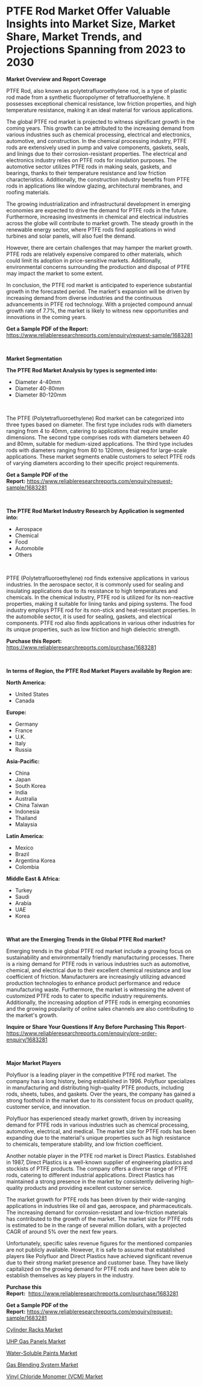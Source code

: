 <p><h1>PTFE Rod Market Offer Valuable Insights into Market Size, Market Share, Market Trends, and Projections Spanning from 2023 to 2030</h1></p><p><strong>Market Overview and Report Coverage</strong></p>
<p><p>PTFE Rod, also known as polytetrafluoroethylene rod, is a type of plastic rod made from a synthetic fluoropolymer of tetrafluoroethylene. It possesses exceptional chemical resistance, low friction properties, and high temperature resistance, making it an ideal material for various applications.</p><p>The global PTFE rod market is projected to witness significant growth in the coming years. This growth can be attributed to the increasing demand from various industries such as chemical processing, electrical and electronics, automotive, and construction. In the chemical processing industry, PTFE rods are extensively used in pump and valve components, gaskets, seals, and linings due to their corrosion-resistant properties. The electrical and electronics industry relies on PTFE rods for insulation purposes. The automotive sector utilizes PTFE rods in making seals, gaskets, and bearings, thanks to their temperature resistance and low friction characteristics. Additionally, the construction industry benefits from PTFE rods in applications like window glazing, architectural membranes, and roofing materials.</p><p>The growing industrialization and infrastructural development in emerging economies are expected to drive the demand for PTFE rods in the future. Furthermore, increasing investments in chemical and electrical industries across the globe will contribute to market growth. The steady growth in the renewable energy sector, where PTFE rods find applications in wind turbines and solar panels, will also fuel the demand.</p><p>However, there are certain challenges that may hamper the market growth. PTFE rods are relatively expensive compared to other materials, which could limit its adoption in price-sensitive markets. Additionally, environmental concerns surrounding the production and disposal of PTFE may impact the market to some extent.</p><p>In conclusion, the PTFE rod market is anticipated to experience substantial growth in the forecasted period. The market's expansion will be driven by increasing demand from diverse industries and the continuous advancements in PTFE rod technology. With a projected compound annual growth rate of 7.7%, the market is likely to witness new opportunities and innovations in the coming years.</p></p>
<p><strong>Get a Sample PDF of the Report:</strong> <a href="https://www.reliableresearchreports.com/enquiry/request-sample/1683281">https://www.reliableresearchreports.com/enquiry/request-sample/1683281</a></p>
<p>&nbsp;</p>
<p><strong>Market Segmentation</strong></p>
<p><strong>The PTFE Rod Market Analysis by types is segmented into:</strong></p>
<p><ul><li>Diameter 4-40mm</li><li>Diameter 40-80mm</li><li>Diameter 80-120mm</li></ul></p>
<p>&nbsp;</p>
<p><p>The PTFE (Polytetrafluoroethylene) Rod market can be categorized into three types based on diameter. The first type includes rods with diameters ranging from 4 to 40mm, catering to applications that require smaller dimensions. The second type comprises rods with diameters between 40 and 80mm, suitable for medium-sized applications. The third type includes rods with diameters ranging from 80 to 120mm, designed for large-scale applications. These market segments enable customers to select PTFE rods of varying diameters according to their specific project requirements.</p></p>
<p><strong>Get a Sample PDF of the Report:</strong>&nbsp;<a href="https://www.reliableresearchreports.com/enquiry/request-sample/1683281">https://www.reliableresearchreports.com/enquiry/request-sample/1683281</a></p>
<p>&nbsp;</p>
<p><strong>The PTFE Rod Market Industry Research by Application is segmented into:</strong></p>
<p><ul><li>Aerospace</li><li>Chemical</li><li>Food</li><li>Automobile</li><li>Others</li></ul></p>
<p>&nbsp;</p>
<p><p>PTFE (Polytetrafluoroethylene) rod finds extensive applications in various industries. In the aerospace sector, it is commonly used for sealing and insulating applications due to its resistance to high temperatures and chemicals. In the chemical industry, PTFE rod is utilized for its non-reactive properties, making it suitable for lining tanks and piping systems. The food industry employs PTFE rod for its non-stick and heat-resistant properties. In the automobile sector, it is used for sealing, gaskets, and electrical components. PTFE rod also finds applications in various other industries for its unique properties, such as low friction and high dielectric strength.</p></p>
<p><strong>Purchase this Report:</strong>&nbsp; <a href="https://www.reliableresearchreports.com/purchase/1683281">https://www.reliableresearchreports.com/purchase/1683281</a></p>
<p>&nbsp;</p>
<p><strong>In terms of Region, the PTFE Rod Market Players available by Region are:</strong></p>
<p>
    <p> <strong> North America: </strong>
        <ul>
            <li>United States</li>
            <li>Canada</li>
        </ul>
        </p> 
    <p> <strong> Europe: </strong>
        <ul>
            <li>Germany</li>
            <li>France</li>
            <li>U.K.</li>
            <li>Italy</li>
            <li>Russia</li>
        </ul>
        </p> 
    <p> <strong> Asia-Pacific: </strong>
        <ul>
            <li>China</li>
            <li>Japan</li>
            <li>South Korea</li>
            <li>India</li>
            <li>Australia</li>
            <li>China Taiwan</li>
            <li>Indonesia</li>
            <li>Thailand</li>
            <li>Malaysia</li>
        </ul>
        </p> 
    <p> <strong> Latin America: </strong>
        <ul>
            <li>Mexico</li>
            <li>Brazil</li>
            <li>Argentina Korea</li>
            <li>Colombia</li>
        </ul>
        </p> 
    <p> <strong> Middle East & Africa: </strong>
        <ul>
            <li>Turkey</li>
            <li>Saudi</li>
            <li>Arabia</li>
            <li>UAE</li>
            <li>Korea</li>
        </ul>
    </p>
    </p>
<p>&nbsp;</p>
<p><strong>What are the Emerging Trends in the Global PTFE Rod market?</strong></p>
<p><p>Emerging trends in the global PTFE rod market include a growing focus on sustainability and environmentally friendly manufacturing processes. There is a rising demand for PTFE rods in various industries such as automotive, chemical, and electrical due to their excellent chemical resistance and low coefficient of friction. Manufacturers are increasingly utilizing advanced production technologies to enhance product performance and reduce manufacturing waste. Furthermore, the market is witnessing the advent of customized PTFE rods to cater to specific industry requirements. Additionally, the increasing adoption of PTFE rods in emerging economies and the growing popularity of online sales channels are also contributing to the market's growth.</p></p>
<p><strong>Inquire or Share Your Questions If Any Before Purchasing This Report</strong>- <a href="https://www.reliableresearchreports.com/enquiry/pre-order-enquiry/1683281">https://www.reliableresearchreports.com/enquiry/pre-order-enquiry/1683281</a></p>
<p>&nbsp;</p>
<p><strong>Major Market Players</strong></p>
<p><p>Polyfluor is a leading player in the competitive PTFE rod market. The company has a long history, being established in 1996. Polyfluor specializes in manufacturing and distributing high-quality PTFE products, including rods, sheets, tubes, and gaskets. Over the years, the company has gained a strong foothold in the market due to its consistent focus on product quality, customer service, and innovation.</p><p>Polyfluor has experienced steady market growth, driven by increasing demand for PTFE rods in various industries such as chemical processing, automotive, electrical, and medical. The market size for PTFE rods has been expanding due to the material's unique properties such as high resistance to chemicals, temperature stability, and low friction coefficient.</p><p>Another notable player in the PTFE rod market is Direct Plastics. Established in 1987, Direct Plastics is a well-known supplier of engineering plastics and stockists of PTFE products. The company offers a diverse range of PTFE rods, catering to different industrial applications. Direct Plastics has maintained a strong presence in the market by consistently delivering high-quality products and providing excellent customer service.</p><p>The market growth for PTFE rods has been driven by their wide-ranging applications in industries like oil and gas, aerospace, and pharmaceuticals. The increasing demand for corrosion-resistant and low-friction materials has contributed to the growth of the market. The market size for PTFE rods is estimated to be in the range of several million dollars, with a projected CAGR of around 5% over the next few years.</p><p>Unfortunately, specific sales revenue figures for the mentioned companies are not publicly available. However, it is safe to assume that established players like Polyfluor and Direct Plastics have achieved significant revenue due to their strong market presence and customer base. They have likely capitalized on the growing demand for PTFE rods and have been able to establish themselves as key players in the industry.</p></p>
<p><strong>Purchase this Report:</strong>&nbsp;&nbsp;<a href="https://www.reliableresearchreports.com/purchase/1683281">https://www.reliableresearchreports.com/purchase/1683281</a></p>
<p></p>
<p><strong>Get a Sample PDF of the Report:</strong>&nbsp;<a href="https://www.reliableresearchreports.com/enquiry/request-sample/1683281">https://www.reliableresearchreports.com/enquiry/request-sample/1683281</a></p>
<p><p><a href="https://medium.com/@zitakuvalis/cylinder-racks-market-insight-market-trends-growth-forecasted-from-2023-to-2030-c9e754b861bd">Cylinder Racks Market</a></p><p><a href="https://medium.com/@ashleyhills1920/uhp-gas-panels-market-research-report-its-history-and-forecast-2023-to-2030-65437e0f1ec9">UHP Gas Panels Market</a></p><p><a href="https://github.com/Chiragrp23/Market-Research-Report-List-1/blob/main/water-soluble-paints-market.md">Water-Soluble Paints Market</a></p><p><a href="https://medium.com/@jackytorphy/gas-blending-system-market-analysis-and-sze-forecasted-for-period-from-2023-to-2030-0fceb9911e8d">Gas Blending System Market</a></p><p><a href="https://github.com/Chiragrp22/Market-Research-Report-List-1/blob/main/vinyl-chloride-monomer-vcm-market.md">Vinyl Chloride Monomer (VCM) Market</a></p></p>